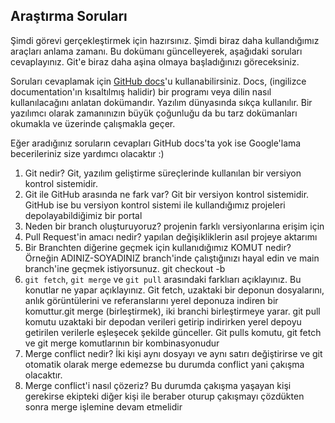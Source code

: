 ## Araştırma Soruları

Şimdi görevi gerçekleştirmek için hazırsınız. Şimdi biraz daha kullandığımız araçları anlama zamanı. Bu dokümanı güncelleyerek, aşağıdaki soruları cevaplayınız. Git'e biraz daha aşina olmaya başladığınızı göreceksiniz. 

Soruları cevaplamak için [GitHub docs](https://docs.github.com/en)'u kullanabilirsiniz. Docs, (ingilizce documentation'ın kısaltılmış halidir) bir programı veya dilin nasıl kullanılacağını anlatan dokümandır. Yazılım dünyasında sıkça kullanılır. Bir yazılımcı olarak zamanınızın büyük çoğunluğu da bu tarz dokümanları okumakla ve üzerinde çalışmakla geçer.

Eğer aradığınız soruların cevapları GitHub docs'ta yok ise Google'lama becerileriniz size yardımcı olacaktır :)

1. Git nedir? Git, yazılım geliştirme süreçlerinde kullanılan bir versiyon kontrol sistemidir.
2. Git ile GitHub arasında ne fark var? Git bir versiyon kontrol sistemidir. GitHub ise bu versiyon kontrol sistemi ile kullandığımız projeleri depolayabildiğimiz bir portal 
3. Neden bir branch oluşturuyoruz? projenin farklı versiyonlarına erişim için
4. Pull Request'in amacı nedir? yapılan değişikliklerin asıl projeye aktarımı
5. Bir Branchten diğerine geçmek için kullanıdığımız KOMUT nedir? Örneğin ADINIZ-SOYADINIZ branch'inde çalıştığınızı hayal edin ve main branch'ine geçmek istiyorsunuz. git checkout -b
6. `git fetch`, `git merge` ve `git pull` arasındaki farklıarı açıklayınız. Bu konutlar ne yapar açıklayınız. Git fetch, uzaktaki bir deponun dosyalarını, anlık görüntülerini ve referanslarını yerel deponuza indiren bir komuttur.git merge (birleştirmek), iki branchi birleştirmeye yarar. git pull komutu uzaktaki bir depodan verileri getirip indirirken yerel depoyu getirilen verilerle eşleşecek şekilde günceller. Git pulls komutu, git fetch ve git merge komutlarının bir kombinasyonudur
7. Merge conflict nedir? İki kişi aynı dosyayı ve aynı satırı değiştirirse ve git otomatik olarak merge edemezse bu durumda conflict yani çakışma olacaktır.
8. Merge conflict'i nasıl çözeriz?  Bu durumda çakışma yaşayan kişi gerekirse ekipteki diğer kişi ile beraber oturup çakışmayı çözdükten sonra merge işlemine devam etmelidir
